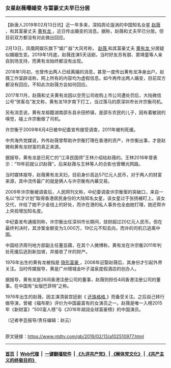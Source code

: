 ### 女星赵薇曝婚变 与富豪丈夫早已分居
------------------------

<div class="post_content">
 <p>
  【新唐人2019年02月13日讯】近一年多来，深陷舆论漩涡的中国知名女星
  <a href="https://www.ntdtv.com/gb/赵薇.htm">
   赵薇
  </a>
  ，和其富豪丈夫
  <a href="https://www.ntdtv.com/gb/黄有龙.htm">
   黄有龙
  </a>
  ，近日传出婚变的消息。据称，赵薇和丈夫早已分居。但目前双方都没有对此做出回应。
 </p>
 <p>
  2月13日，凤凰网娱乐旗下“娱广益”大风号称，
  <a href="https://www.ntdtv.com/gb/赵薇.htm">
   赵薇
  </a>
  和其富豪丈夫
  <a href="https://www.ntdtv.com/gb/黄有龙.htm">
   黄有龙
  </a>
  分居疑似婚姻生变。2019年1月底，赵薇连演5天话剧，当时好友苏有朋、窦靖童等人亲自到场支持，而黄有龙始终都没有出现。
 </p>
 <p>
  2018年1月初，也曾传出两人已经离婚的消息，甚至一度传出黄有龙净身出户。赵薇工作室辟谣称，网上所有的内容均为虚假信息。如今再传出两人婚变，目前双方都没有回应。不知此次赵薇方会如何回应。
 </p>
 <p>
  2017年11月，赵薇和丈夫黄有龙因以空壳公司收购上市公司遭处罚后，大陆微信公号“侠客岛”发文称，黄有龙18岁南下打工，当过落马的原深圳市长许宗衡司机。
 </p>
 <p>
  另有消息说，黄有龙祖籍湖南邵东县佘田桥镇，是邵东农民的儿子，因有着敏锐的嗅觉，碰上许宗衡做了司机。
 </p>
 <p>
  许宗衡于2009年6月4日被中纪委宣布接受调查，2011年被判死缓。
 </p>
 <p>
  中共海外党媒说，外传赵薇曾帮助许宗衡打理在香港的资产，许宗衡出事，才是赵微和黄有龙财富的真正来源。
 </p>
 <p>
  据报导，黄有龙是已死亡的“江泽民国师”王林介绍给赵薇的。王林2016年曾表示：“19年前就认识赵薇”。后来赵薇与王林等人的合影也曾曝光网路。
 </p>
 <p>
  当时媒体报导，赵薇黄有龙夫妇，目前身价高达57亿元人民币，对于两人的财富来源，其中流传最广的就是俩人与许宗衡有内幕交易。
 </p>
 <p>
  2009年许宗衡被调查后，人民网刊文称，中纪委调查许宗衡案的突破口，来自一名以“优才计划”取得香港居民身份的大陆知名女星，该女星过于张扬被盯上。该女交代，许给了她不少金钱上的好处，而许在港的私人事务也全由她打理，她还帮许上央视增加知名度。
 </p>
 <p>
  中纪委发布通报则称，许宗衡出任深圳市长期间，敛财超过20亿元人民币。但在最终判决时，其涉案金额变为3,000万，19亿元不知去向，而许的司机已逃离中国。
 </p>
 <p>
  中国经济周刊地方部副主任董显蘋，在其个人微博称，黄有龙在许宗衡2011年判处死缓后逃到新加坡，并接收了许的财产。
 </p>
 <p>
  1976年出生的黄有龙被指是
  <a href="https://www.ntdtv.com/gb/隐形富豪.htm">
   隐形富豪
  </a>
  ，2008年迎娶赵薇后，其身份才引起外界关注。当时传媒报导，黄是广州增城金叶子温泉度假酒店的创办人。
 </p>
 <p>
  据报导，黄有龙是26间香港注册公司的董事，赵薇则担任4间香港注册公司的董事。在中国有“女版巴菲特”之称。
 </p>
 <p>
  1976年出生的赵薇，因主演清装宫廷剧《
  <a href="https://www.ntdtv.com/gb/还珠格格.htm">
   还珠格格
  </a>
  》而备受关注。之后自己转行做导演，曾被《福布斯》评价为中国最富有的女演员之一。赵薇是唯一入榜2015年《新财富》“500富人榜”与《2016年胡润全球富豪榜》的中国演员。
 </p>
 <p>
  （记者李芸报导/责任编辑：赵云）
 </p>
 <div class="single_ad">
 </div>
</div>

<br/>原文链接：https://www.ntdtv.com/gb/2019/02/13/a102510977.html


------------------------
#### [首页](https://github.com/gfw-breaker/banned-news/blob/master/README.md) &nbsp;|&nbsp; [Web代理](https://github.com/labour-camp/helloworld) &nbsp;|&nbsp; [一键翻墙软件](https://github.com/gfw-breaker/nogfw/blob/master/README.md) &nbsp;| [《九评共产党》](https://github.com/gfw-breaker/9ping.md/blob/master/README.md#九评之一评共产党是什么) | [《解体党文化》](https://github.com/gfw-breaker/jtdwh.md/blob/master/README.md) | [《共产主义的终极目的》](https://github.com/gfw-breaker/gczydzjmd.md/blob/master/README.md)

